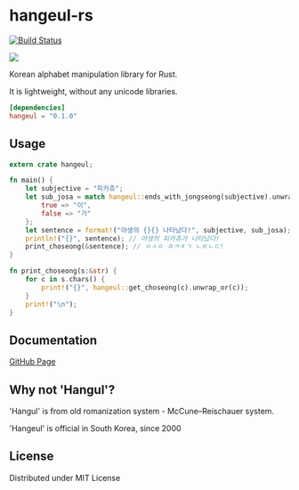 # hangeul-rs

[![Build Status](https://travis-ci.org/bekker/hangeul-rs.svg?branch=master)](https://travis-ci.org/bekker/hangeul-rs)

[![](http://meritbadge.herokuapp.com/hangeul)](https://crates.io/crates/hangeul)

Korean alphabet manipulation library for Rust.

It is lightweight, without any unicode libraries.

```toml
[dependencies]
hangeul = "0.1.0"
```

## Usage

```rust
extern crate hangeul;

fn main() {
    let subjective = "피카츄";
    let sub_josa = match hangeul::ends_with_jongseong(subjective).unwrap() {
        true => "이",
        false => "가"
    };
    let sentence = format!("야생의 {}{} 나타났다!", subjective, sub_josa);
    println!("{}", sentence); // 야생의 피카츄가 나타났다!
    print_choseong(&sentence); // ㅇㅅㅇ ㅍㅋㅊㄱ ㄴㅌㄴㄷ!
}

fn print_choseong(s:&str) {
    for c in s.chars() {
        print!("{}", hangeul::get_choseong(c).unwrap_or(c));
    }
    print!("\n");
}
```

## Documentation
[GitHub Page](https://bekker.github.io/hangeul-rs)

## Why not 'Hangul'?
'Hangul' is from old romanization system - McCune–Reischauer system.

'Hangeul' is official in South Korea, since 2000

## License
Distributed under MIT License
